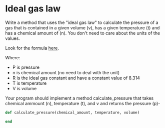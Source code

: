 # Ideal gas law

Write a method that uses the "ideal gas law" to calculate the pressure of a gas that is contained
in a given volume (v), has a given temperature (t) and has a chemical amount of (n). You don't need
to care about the units of the values.

Look for the formula [here](https://en.wikipedia.org/wiki/Ideal_gas_law).

Where:

- P is pressure
- n is chemical amount (no need to deal with the unit)
- R is the ideal gas constant and have a constant value of 8.314
- T is temperature
- V is volume

Your program should implement a method calculate_pressure that takes chemical ammount (n),
temperature (t), and v and returns the pressure (p)-

```ruby
def calculate_pressure(chemical_amount, temperature, volume)

end
```
